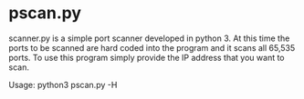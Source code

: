 # pscan.py

scanner.py is a simple port scanner developed in python 3. At this time the ports to be scanned are hard coded into the program and it scans all 65,535 ports. To use this program simply provide the IP address that you want to scan.

Usage: python3 pscan.py -H <ip>

